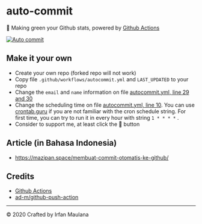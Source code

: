 # auto-commit

🌳 Making green your Github stats, powered by [Github Actions](https://github.com/features/actions)

[![Auto commit](https://github.com/mazipan/auto-commit/workflows/Auto%20commit/badge.svg)](https://github.com/mazipan/auto-commit/actions?query=workflow%3A%22Auto+commit%22)

## Make it your own

- Create your own repo (forked repo will not work)
- Copy file `.github/workflows/autocommit.yml` and `LAST_UPDATED` to your repo
- Change the `email` and `name` information on file [autocommit.yml, line 29 and 30](https://github.com/mazipan/auto-commit/blob/master/.github/workflows/autocommit.yml#L29)
- Change the scheduling time on file [autocommit.yml, line 10](https://github.com/mazipan/auto-commit/blob/master/.github/workflows/autocommit.yml#L10). You can use [crontab.guru](https://crontab.guru/) if you are not familiar with the cron schedule string. For first time, you can try to run it in every hour with string `1 * * * *` .
- Consider to support me, at least click the 🌟 button

## Article (in Bahasa Indonesia)

- https://mazipan.space/membuat-commit-otomatis-ke-github/

## Credits

- [Github Actions](https://github.com/features/actions)
- [ad-m/github-push-action](https://github.com/ad-m/github-push-action)

---

© 2020 Crafted by Irfan Maulana

